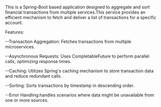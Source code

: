 This is a Spring-Boot based application designed to aggregate and sort financial transactions from multiple services.This service provides an efficient mechanism to fetch and deliver a list of transactions for a specific account.

Features:

--Transaction Aggregation: Fetches transactions from multiple microservices.

--Asynchronous Requests: Uses CompletableFuture to perform parallel calls, optimizing response times.

--Caching: Utilizes Spring's caching mechanism to store transaction data and reduce redundant calls.

--Sorting: Sorts transactions by timestamp in descending order.

--Error Handling:handles scenarios where data might be unavailable from one or more sources.
